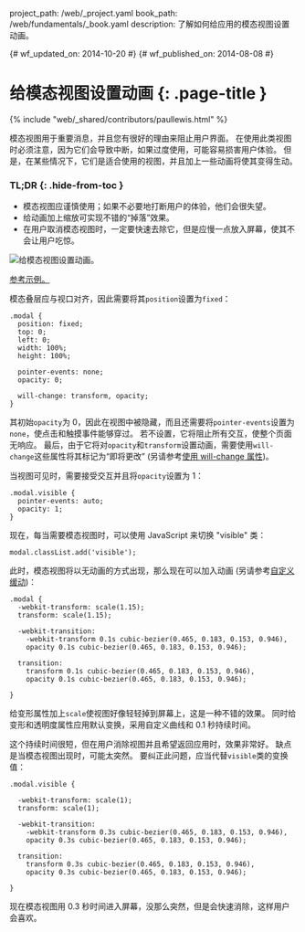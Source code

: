 project_path: /web/_project.yaml
book_path: /web/fundamentals/_book.yaml
description: 了解如何给应用的模态视图设置动画。

{# wf_updated_on: 2014-10-20 #}
{# wf_published_on: 2014-08-08 #}

# 给模态视图设置动画 {: .page-title }

{% include "web/_shared/contributors/paullewis.html" %}


模态视图用于重要消息，并且您有很好的理由来阻止用户界面。 在使用此类视图时必须注意，因为它们会导致中断，如果过度使用，可能容易损害用户体验。 但是，在某些情况下，它们是适合使用的视图，并且加上一些动画将使其变得生动。

### TL;DR {: .hide-from-toc }
- 模态视图应谨慎使用；如果不必要地打断用户的体验，他们会很失望。
- 给动画加上缩放可实现不错的“掉落”效果。
- 在用户取消模态视图时，一定要快速去除它，但是应慢一点放入屏幕，使其不会让用户吃惊。


<img src="images/dont-press.gif" alt="给模态视图设置动画。" />

<a href="https://googlesamples.github.io/web-fundamentals/fundamentals/design-and-ui/animations/modal-view-animation.html">参考示例。</a>

模态叠层应与视口对齐，因此需要将其`position`设置为`fixed`：


    .modal {
      position: fixed;
      top: 0;
      left: 0;
      width: 100%;
      height: 100%;
    
      pointer-events: none;
      opacity: 0;
    
      will-change: transform, opacity;
    }
    

其初始`opacity`为 0，因此在视图中被隐藏，而且还需要将`pointer-events`设置为`none`，使点击和触摸事件能够穿过。 若不设置，它将阻止所有交互，使整个页面无响应。 最后，由于它将对`opacity`和`transform`设置动画，需要使用`will-change`这些属性将其标记为“即将更改” (另请参考[使用 will-change 属性](/web/fundamentals/design-and-ui/animations/animations-and-performance#using-the-will-change-property))。

当视图可见时，需要接受交互并且将`opacity`设置为 1：


    .modal.visible {
      pointer-events: auto;
      opacity: 1;
    }
    

现在，每当需要模态视图时，可以使用 JavaScript 来切换 "visible" 类：


    modal.classList.add('visible');
    

此时，模态视图将以无动画的方式出现，那么现在可以加入动画
(另请参考[自定义缓动](/web/fundamentals/design-and-ui/animations/custom-easing))：


    .modal {
      -webkit-transform: scale(1.15);
      transform: scale(1.15);
    
      -webkit-transition:
        -webkit-transform 0.1s cubic-bezier(0.465, 0.183, 0.153, 0.946),
        opacity 0.1s cubic-bezier(0.465, 0.183, 0.153, 0.946);
    
      transition:
        transform 0.1s cubic-bezier(0.465, 0.183, 0.153, 0.946),
        opacity 0.1s cubic-bezier(0.465, 0.183, 0.153, 0.946);
    
    }
    

给变形属性加上`scale`使视图好像轻轻掉到屏幕上，这是一种不错的效果。 同时给变形和透明度属性应用默认变换，采用自定义曲线和 0.1 秒持续时间。

这个持续时间很短，但在用户消除视图并且希望返回应用时，效果非常好。 缺点是当模态视图出现时，可能太突然。 要纠正此问题，应当代替`visible`类的变换值：


    .modal.visible {
    
      -webkit-transform: scale(1);
      transform: scale(1);
    
      -webkit-transition:
        -webkit-transform 0.3s cubic-bezier(0.465, 0.183, 0.153, 0.946),
        opacity 0.3s cubic-bezier(0.465, 0.183, 0.153, 0.946);
    
      transition:
        transform 0.3s cubic-bezier(0.465, 0.183, 0.153, 0.946),
        opacity 0.3s cubic-bezier(0.465, 0.183, 0.153, 0.946);
    
    }
    

现在模态视图用 0.3 秒时间进入屏幕，没那么突然，但是会快速消除，这样用户会喜欢。



